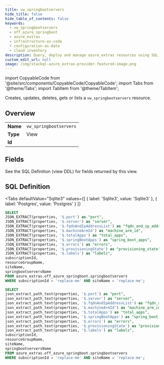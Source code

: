 ```yaml
--- 
title: vw_springbootservers
hide_title: false
hide_table_of_contents: false
keywords:
  - vw_springbootservers
  - off_azure_springboot
  - azure_extras
  - infrastructure-as-code
  - configuration-as-data
  - cloud inventory
description: Query, deploy and manage azure_extras resources using SQL
custom_edit_url: null
image: /img/stackql-azure_extras-provider-featured-image.png
---
```


import CopyableCode from '@site/src/components/CopyableCode/CopyableCode';
import Tabs from '@theme/Tabs';
import TabItem from '@theme/TabItem';

Creates, updates, deletes, gets or lists a <code>vw_springbootservers</code> resource.

## Overview
<table><tbody>
<tr><td><b>Name</b></td><td><code>vw_springbootservers</code></td></tr>
<tr><td><b>Type</b></td><td>View</td></tr>
<tr><td><b>Id</b></td><td><CopyableCode code="azure_extras.off_azure_springboot.vw_springbootservers" /></td></tr>
</tbody></table>

## Fields

See the SQL Definition (view DDL) for fields returned by this view.

## SQL Definition

<Tabs
defaultValue="Sqlite3"
values={[
{ label: 'Sqlite3', value: 'Sqlite3' },
{ label: 'Postgres', value: 'Postgres' }
]}
>
<TabItem value="Sqlite3">

```sql
SELECT
JSON_EXTRACT(properties, '$.port') as "port",
JSON_EXTRACT(properties, '$.server') as "server",
JSON_EXTRACT(properties, '$.fqdnAndIpAddressList') as "fqdn_and_ip_address_list",
JSON_EXTRACT(properties, '$.machineArmId') as "machine_arm_id",
JSON_EXTRACT(properties, '$.totalApps') as "total_apps",
JSON_EXTRACT(properties, '$.springBootApps') as "spring_boot_apps",
JSON_EXTRACT(properties, '$.errors') as "errors",
JSON_EXTRACT(properties, '$.provisioningState') as "provisioning_state",
JSON_EXTRACT(properties, '$.labels') as "labels",
subscriptionId,
resourceGroupName,
siteName,
springbootserversName
FROM azure_extras.off_azure_springboot.springbootservers
WHERE subscriptionId = 'replace-me' AND siteName = 'replace-me';
```

</TabItem>
<TabItem value="Postgres">

```sql
SELECT
json_extract_path_text(properties, '$.port') as "port",
json_extract_path_text(properties, '$.server') as "server",
json_extract_path_text(properties, '$.fqdnAndIpAddressList') as "fqdn_and_ip_address_list",
json_extract_path_text(properties, '$.machineArmId') as "machine_arm_id",
json_extract_path_text(properties, '$.totalApps') as "total_apps",
json_extract_path_text(properties, '$.springBootApps') as "spring_boot_apps",
json_extract_path_text(properties, '$.errors') as "errors",
json_extract_path_text(properties, '$.provisioningState') as "provisioning_state",
json_extract_path_text(properties, '$.labels') as "labels",
subscriptionId,
resourceGroupName,
siteName,
springbootserversName
FROM azure_extras.off_azure_springboot.springbootservers
WHERE subscriptionId = 'replace-me' AND siteName = 'replace-me';
```

</TabItem>
</Tabs>

